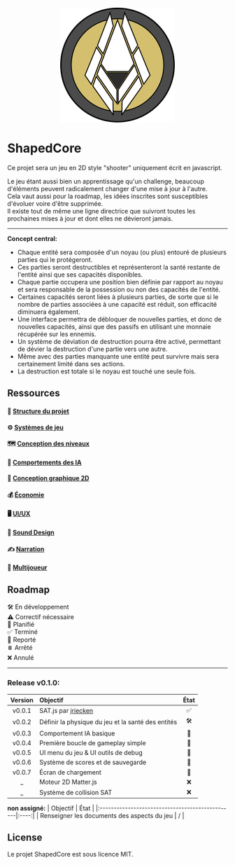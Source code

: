<p align="center">
  <img src="../img/github_logo.png">
</p>

# ShapedCore
Ce projet sera un jeu en 2D style "shooter" uniquement écrit en javascript.

Le jeu étant aussi bien un apprentissage qu'un challenge, beaucoup d'éléments peuvent radicalement changer d'une mise à jour à l'autre.</br>
Cela vaut aussi pour la roadmap, les idées inscrites sont susceptibles d'évoluer voire d'être supprimée.</br>
Il existe tout de même une ligne directrice que suivront toutes les prochaines mises à jour et dont elles ne dévieront jamais.

---

__Concept central:__</br>
- Chaque entité sera composée d'un noyau (ou plus) entouré de plusieurs parties qui le protégeront.</br>
- Ces parties seront destructibles et représenteront la santé restante de l'entité ainsi que ses capacités disponibles.</br>
- Chaque partie occupera une position bien définie par rapport au noyau et sera responsable de la possession ou non des capacités de l'entité.</br>
- Certaines capacités seront liées à plusieurs parties, de sorte que si le nombre de parties associées à une capacité est réduit, son efficacité diminuera également.</br>
- Une interface permettra de débloquer de nouvelles parties, et donc de nouvelles capacités, ainsi que des passifs en utilisant une monnaie récupérée sur les ennemis.</br>
- Un système de déviation de destruction pourra être activé, permettant de dévier la destruction d'une partie vers une autre.</br>
- Même avec des parties manquante une entité peut survivre mais sera certainement limité dans ses actions.</br>
- La destruction est totale si le noyau est touché une seule fois.

## Ressources

#### 📂 __[Structure du projet](./ProjectStructure.md)__

#### ⚙️ __[Systèmes de jeu](./Systems.md)__

#### 🗺️ __[Conception des niveaux](./Levels.md)__

#### 🤖 __[Comportements des IA](./AI_Behaviors.md)__

#### 🎨 __[Conception graphique 2D](./2DGraphicsDesign.md)__

#### 💰 __[Économie](./Economy.md)__

#### 🖥️ __[UI/UX](./UI-UX.md)__

#### 🎵 __[Sound Design](./SoundDesign.md)__

#### ✍️ __[Narration](./Narrative.md)__

#### 👥 __[Multijoueur](./Multiplayer.md)__

## Roadmap
🛠️ En développement</br>
⚠️ Correctif nécessaire</br>
📝 Planifié</br>
✅ Terminé</br>
🔄 Reporté</br>
⏸️ Arrêté</br>
❌ Annulé</br>

---

### Release v0.1.0:
| Version  | Objectif                                                  | État |
|:--------:|:----------------------------------------------------------|:----:|
| v0.0.1   | SAT.js par [jriecken](https://github.com/jriecken/sat-js) | ✅  |
| v0.0.2   | Définir la physique du jeu et la santé des entités        | 🛠️  |
| v0.0.3   | Comportement IA basique                                   | 📝  |
| v0.0.4   | Première boucle de gameplay simple                        | 📝  |
| v0.0.5   | UI menu du jeu & UI outils de debug                       | 📝  |
| v0.0.6   | Système de scores et de sauvegarde                        | 📝  |
| v0.0.7   | Écran de chargement                                       | 📝  |
| _        | Moteur 2D Matter.js                                       | ❌  |
| _        | Système de collision SAT                                  | ❌  |

__non assigné:__
| Objectif                                        | État |
|:------------------------------------------------|:----:|
| Renseigner les documents des aspects du jeu     | /    |

## License
Le projet ShapedCore est sous licence MIT.